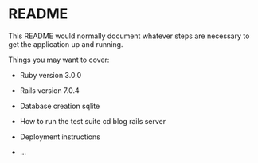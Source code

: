 # README

This README would normally document whatever steps are necessary to get the
application up and running.

Things you may want to cover:

* Ruby version
	3.0.0
* Rails version
	7.0.4

* Database creation
	sqlite
* How to run the test suite
	cd blog
	rails server

* Deployment instructions

* ...
